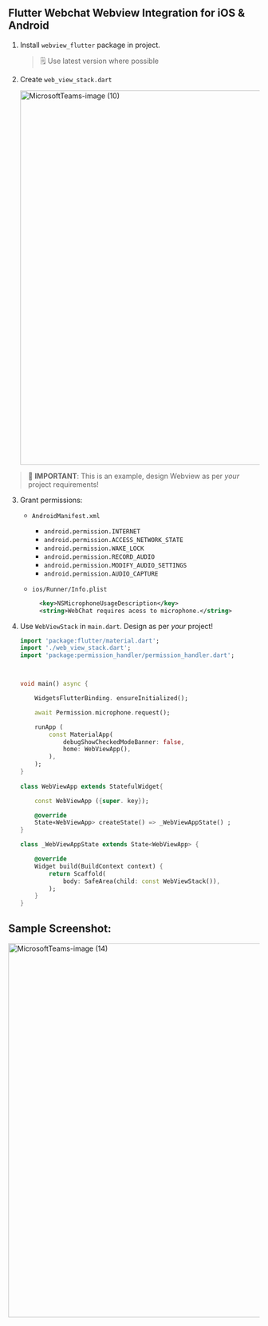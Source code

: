 
## Flutter Webchat Webview Integration for iOS & Android


1. Install `webview_flutter` package in project.
    
    > 🗒️ Use latest version where possible

2. Create `web_view_stack.dart`

    <img width="750" alt="MicrosoftTeams-image (10)" src="https://github.com/sestek/integration-webchat-plugin/assets/52357126/af7eaf90-6541-45fc-9da7-3b178550e1bd">


> 🛑 **IMPORTANT**: This is an example, design Webview as per *your* project requirements!

3. Grant permissions:
   
   - `AndroidManifest.xml`
  
     - `android.permission.INTERNET`
     - `android.permission.ACCESS_NETWORK_STATE`
     - `android.permission.WAKE_LOCK`
     - `android.permission.RECORD_AUDIO`
     - `android.permission.MODIFY_AUDIO_SETTINGS`
     - `android.permission.AUDIO_CAPTURE`
  
    - `ios/Runner/Info.plist`
      ```xml
        <key>NSMicrophoneUsageDescription</key>
        <string>WebChat requires acess to microphone.</string> 
      ```

4. Use `WebViewStack` in `main.dart`. Design as per *your* project!

    ```dart
    import 'package:flutter/material.dart';
    import './web_view_stack.dart';
    import 'package:permission_handler/permission_handler.dart';



    void main() async { 

        WidgetsFlutterBinding. ensureInitialized();

        await Permission.microphone.request();

        runApp (
            const MaterialApp(
                debugShowCheckedModeBanner: false,
                home: WebViewApp(),
            ),
        );
    }
        
    class WebViewApp extends StatefulWidget{

        const WebViewApp ({super. key});

        @override
        State«WebViewApp> createState() => _WebViewAppState() ;
    }

    class _WebViewAppState extends State<WebViewApp> {

        @override
        Widget build(BuildContext context) {
            return Scaffold(
                body: SafeArea(child: const WebViewStack()),
            );
        }
    }
    ```

## Sample Screenshot:
<img width="750" alt="MicrosoftTeams-image (14)" src="https://github.com/sestek/integration-webchat-plugin/assets/52357126/969dd556-6614-4f20-87a3-3d7d1a723b8e">



